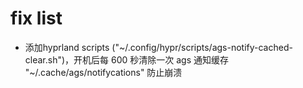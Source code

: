 # fix list
- 添加hyprland scripts ("\~/.config/hypr/scripts/ags-notify-cached-clear.sh")，开机后每 600 秒清除一次 ags 通知缓存 "~/.cache/ags/notifycations" 防止崩溃
